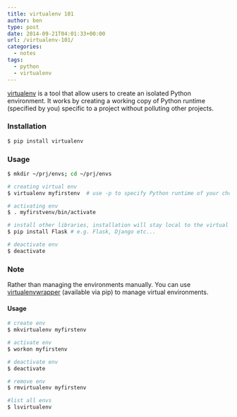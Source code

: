 ```yaml
---
title: virtualenv 101
author: ben
type: post
date: 2014-09-21T04:01:33+00:00
url: /virtualenv-101/
categories:
  - notes
tags:
  - python
  - virtualenv
---
```


[virtualenv][1] is a tool that allow users to create an isolated Python environment. It works by creating a working copy of Python runtime (specified by you) specific to a project without polluting other projects.

### Installation

```bash
$ pip install virtualenv
```

### Usage

```bash
$ mkdir ~/prj/envs; cd ~/prj/envs

# creating virtual env
$ virtualenv myfirstenv  # use -p to specify Python runtime of your choice

# activating env
$ . myfirstvenv/bin/activate

# install other libraries, installation will stay local to the virtual env
$ pip install Flask # e.g. Flask, Django etc...

# deactivate env
$ deactivate
```

### Note

Rather than managing the environments manually. You can use [virtualenvwrapper][2] (available via pip) to manage virtual environments.

#### Usage

```bash
# create env
$ mkvirtualenv myfirstenv

# activate env
$ workon myfirstenv

# deactivate env
$ deactivate

# remove env
$ rmvirtualenv myfirstenv

#list all envs
$ lsvirtualenv
```

[1]: https://pypi.python.org/pypi/virtualenv
[2]: https://virtualenvwrapper.readthedocs.org/en/latest/index.html

